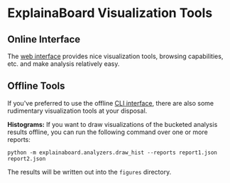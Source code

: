# ExplainaBoard Visualization Tools

## Online Interface

The [web interface](https://explainaboard.inspiredco.ai) provides nice visualization
tools, browsing capabilities, etc. and make analysis relatively easy.

## Offline Tools

If you've preferred to use the offline [CLI interface](cli_interface.md), there are
also some rudimentary visualization tools at your disposal.

**Histograms:** If you want to draw visualizations of the bucketed analysis results
offline, you can run the following command over one or more reports:
```shell
python -m explainaboard.analyzers.draw_hist --reports report1.json report2.json
```

The results will be written out into the `figures` directory.